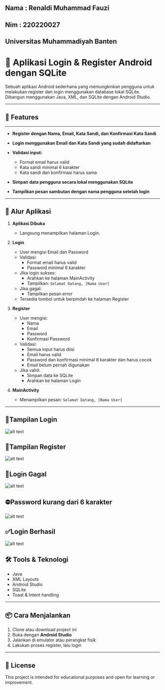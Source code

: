 ## Nama : Renaldi Muhammad Fauzi 
## Nim  : 220220027
## Universitas Muhammadiyah Banten 



# 📱 Aplikasi Login & Register Android dengan SQLite

Sebuah aplikasi Android sederhana yang memungkinkan pengguna untuk melakukan register dan login menggunakan database lokal SQLite. Dibangun menggunakan Java, XML, dan SQLite dengan Android Studio.



---

## 🚀 Features


---

* **Register dengan Nama, Email, Kata Sandi, dan Konfirmasi Kata Sandi**
* **Login menggunakan Email dan Kata Sandi yang sudah didaftarkan**
* **Validasi input:**

  * Format email harus valid
  * Kata sandi minimal 6 karakter
  * Kata sandi dan konfirmasi harus sama
* **Simpan data pengguna secara lokal menggunakan SQLite**
* **Tampilkan pesan sambutan dengan nama pengguna setelah login**

---

## 🧭 Alur Aplikasi

1. **Aplikasi Dibuka**
   - Langsung menampilkan halaman Login.

2. **Login**
   - User mengisi Email dan Password
   - Validasi:
     - Format email harus valid
     - Password minimal 6 karakter
   - Jika login sukses:
     - Arahkan ke halaman MainActivity
     - Tampilkan: `Selamat Datang, [Nama User]`
   - Jika gagal:
     - Tampilkan pesan error
   - Tersedia tombol untuk berpindah ke halaman Register

3. **Register**
   - User mengisi:
     - Nama
     - Email
     - Password
     - Konfirmasi Password
   - Validasi:
     - Semua input harus diisi
     - Email harus valid
     - Password dan konfirmasi minimal 6 karakter dan harus cocok
     - Email belum pernah digunakan
   - Jika valid:
     - Simpan data ke SQLite
     - Arahkan ke halaman Login

4. **MainActivity**
   - Menampilkan pesan: `Selamat Datang, [Nama User]`

---
## 📱Tampilan Login 
![alt text](https://github.com/renld22/Pemograman4-UMB/blob/master/gambar/login.png?raw=true)
## 📲Tampilan Register
![alt text](https://github.com/renld22/Pemograman4-UMB/blob/master/gambar/Register.png?raw=true)
## 📵Login Gagal
![alt text](https://github.com/renld22/Pemograman4-UMB/blob/master/gambar/login%20gagal.png?raw=true)
## ⛔Password kurang dari 6 karakter
![alt text](https://github.com/renld22/Pemograman4-UMB/blob/master/gambar/Password%20kurangg.png?raw=true)
## ✅Login Berhasil
![alt text](https://github.com/renld22/Pemograman4-UMB/blob/master/gambar/login%20berhasil.png?raw=true)
## 🛠️ Tools & Teknologi

- Java
- XML Layouts
- Android Studio
- SQLite
- Toast & Intent handling

---

## 📦 Cara Menjalankan

1. Clone atau download project ini
2. Buka dengan **Android Studio**
3. Jalankan di emulator atau perangkat fisik
4. Lakukan proses register, lalu login

---

## 📄 License

This project is intended for educational purposes and open for learning or improvement.

